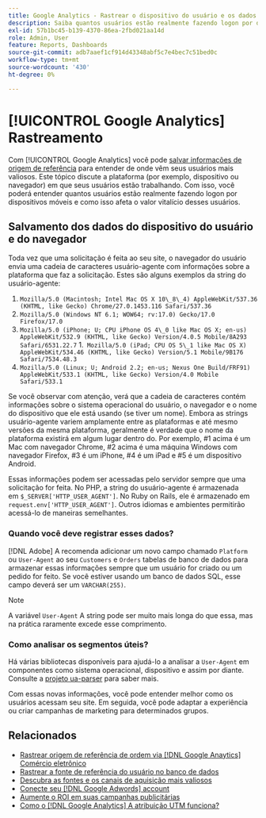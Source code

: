 ```yaml
---
title: Google Analytics - Rastrear o dispositivo do usuário e os dados do navegador no banco de dados
description: Saiba quantos usuários estão realmente fazendo logon por dispositivos móveis e como isso afeta o valor vitalício desses usuários.
exl-id: 57b1bc45-b139-4370-86ea-2fbd021aa14d
role: Admin, User
feature: Reports, Dashboards
source-git-commit: adb7aaef1cf914d43348abf5c7e4bec7c51bed0c
workflow-type: tm+mt
source-wordcount: '430'
ht-degree: 0%

---
```


# [!UICONTROL Google Analytics] Rastreamento

Com [!UICONTROL Google Analytics] você pode [salvar informações de origem de referência](../analysis/google-track-user-acq.md) para entender de onde vêm seus usuários mais valiosos. Este tópico discute a plataforma (por exemplo, dispositivo ou navegador) em que seus usuários estão trabalhando. Com isso, você poderá entender quantos usuários estão realmente fazendo logon por dispositivos móveis e como isso afeta o valor vitalício desses usuários.

## Salvamento dos dados do dispositivo do usuário e do navegador

Toda vez que uma solicitação é feita ao seu site, o navegador do usuário envia uma cadeia de caracteres usuário-agente com informações sobre a plataforma que faz a solicitação. Estes são alguns exemplos da string do usuário-agente:

1. `Mozilla/5.0 (Macintosh; Intel Mac OS X 10\_8\_4) AppleWebKit/537.36 (KHTML, like Gecko) Chrome/27.0.1453.116 Safari/537.36`
1. `Mozilla/5.0 (Windows NT 6.1; WOW64; rv:17.0) Gecko/17.0 Firefox/17.0`
1. `Mozilla/5.0 (iPhone; U; CPU iPhone OS 4\_0 like Mac OS X; en-us) AppleWebKit/532.9 (KHTML, like Gecko) Version/4.0.5 Mobile/8A293 Safari/6531.22.7`
1.` Mozilla/5.0 (iPad; CPU OS 5\_1 like Mac OS X) AppleWebKit/534.46 (KHTML, like Gecko) Version/5.1 Mobile/9B176 Safari/7534.48.3`
1. `Mozilla/5.0 (Linux; U; Android 2.2; en-us; Nexus One Build/FRF91) AppleWebKit/533.1 (KHTML, like Gecko) Version/4.0 Mobile Safari/533.1`

Se você observar com atenção, verá que a cadeia de caracteres contém informações sobre o sistema operacional do usuário, o navegador e o nome do dispositivo que ele está usando (se tiver um nome). Embora as strings usuário-agente variem amplamente entre as plataformas e até mesmo versões da mesma plataforma, geralmente é verdade que o nome da plataforma existirá em algum lugar dentro do. Por exemplo, #1 acima é um Mac com navegador Chrome, #2 acima é uma máquina Windows com navegador Firefox, #3 é um iPhone, #4 é um iPad e #5 é um dispositivo Android.

Essas informações podem ser acessadas pelo servidor sempre que uma solicitação for feita. No PHP, a string do usuário-agente é armazenada em `$_SERVER['HTTP_USER_AGENT']`. No Ruby on Rails, ele é armazenado em `request.env['HTTP_USER_AGENT']`. Outros idiomas e ambientes permitirão acessá-lo de maneiras semelhantes.

### Quando você deve registrar esses dados?

[!DNL Adobe] A recomenda adicionar um novo campo chamado `Platform` ou `User-Agent` ao seu `Customers` e `Orders` tabelas de banco de dados para armazenar essas informações sempre que um usuário for criado ou um pedido for feito. Se você estiver usando um banco de dados SQL, esse campo deverá ser um `VARCHAR(255)`. 

>[!NOTE]
>
>A variável `User-Agent` A string pode ser muito mais longa do que essa, mas na prática raramente excede esse comprimento.

### Como analisar os segmentos úteis?

Há várias bibliotecas disponíveis para ajudá-lo a analisar a `User-Agent` em componentes como sistema operacional, dispositivo e assim por diante. Consulte a [projeto ua-parser](https://github.com/tobie/ua-parser) para saber mais.

Com essas novas informações, você pode entender melhor como os usuários acessam seu site. Em seguida, você pode adaptar a experiência ou criar campanhas de marketing para determinados grupos.

## Relacionados

* [Rastrear origem de referência de ordem via [!DNL Google Anaytics] Comércio eletrônico](../importing-data/integrations/google-ecommerce.md)
* [Rastrear a fonte de referência do usuário no banco de dados](../analysis/google-track-user-acq.md)
* [Descubra as fontes e os canais de aquisição mais valiosos](../analysis/most-value-source-channel.md)
* [Conecte seu [!DNL Google Adwords] account](../importing-data/integrations/google-adwords.md)
* [Aumente o ROI em suas campanhas publicitárias](../analysis/roi-ad-camp.md)
* [Como o [!DNL Google Analytics] A atribuição UTM funciona?](../analysis/utm-attributes.md)
